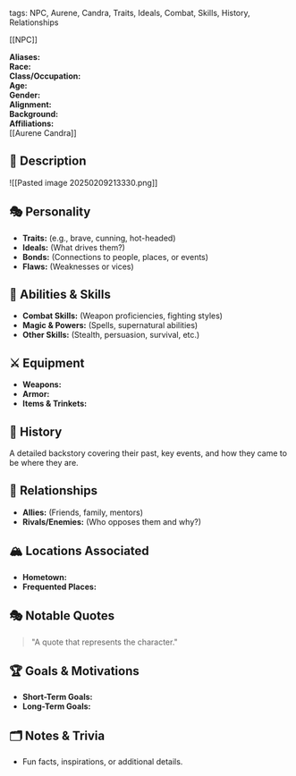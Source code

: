 tags: NPC, Aurene, Candra, Traits, Ideals, Combat, Skills, History, Relationships

[[NPC]]

**Aliases:**  
**Race:**  
**Class/Occupation:**  
**Age:**  
**Gender:**  
**Alignment:**  
**Background:**  
**Affiliations:**  
[[Aurene Candra]]
## 📝 Description  
![[Pasted image 20250209213330.png]]

## 🎭 Personality  
- **Traits:** (e.g., brave, cunning, hot-headed)  
- **Ideals:** (What drives them?)  
- **Bonds:** (Connections to people, places, or events)  
- **Flaws:** (Weaknesses or vices)  

## 🏹 Abilities & Skills  
- **Combat Skills:** (Weapon proficiencies, fighting styles)  
- **Magic & Powers:** (Spells, supernatural abilities)  
- **Other Skills:** (Stealth, persuasion, survival, etc.)  

## ⚔️ Equipment  
- **Weapons:**  
- **Armor:**  
- **Items & Trinkets:**  

## 📖 History  
A detailed backstory covering their past, key events, and how they came to be where they are.  

## 🧩 Relationships  
- **Allies:** (Friends, family, mentors)  
- **Rivals/Enemies:** (Who opposes them and why?)  

## 🏔️ Locations Associated  
- **Hometown:**  
- **Frequented Places:**  

## 🎭 Notable Quotes  
> "A quote that represents the character."

## 🏆 Goals & Motivations  
- **Short-Term Goals:**  
- **Long-Term Goals:**  

## 🗂️ Notes & Trivia  
- Fun facts, inspirations, or additional details.  
